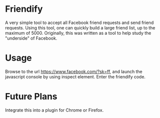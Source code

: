 # Friendify
A very simple tool to accept all Facebook friend requests and send friend requests.
Using this tool, one can quickly build a large friend list, up to the maximum of 5000.
Originally, this was written as a tool to help study the "underside" of Facebook.
# Usage
Browse to the url https://www.facebook.com/?sk=ff, and launch the javascript console by using inspect element. Enter the friendify code. 

# Future Plans
Integrate this into a plugin for Chrome or Firefox. 

